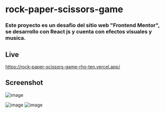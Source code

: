 # rock-paper-scissors-game
###  Este proyecto es un desafio del sitio web "Frontend Mentor", se desarrollo con React js y cuenta con efectos visuales y musica.

## Live
https://rock-paper-scissors-game-rho-ten.vercel.app/

## Screenshot
![image](https://github.com/gabrielveliz/rock-paper-scissors-game/assets/24717811/04d50171-83e9-4f5d-9070-d1cf5d05311b)

![image](https://github.com/gabrielveliz/rock-paper-scissors-game/assets/24717811/cde6f669-4b62-413b-a153-280dac5ca96f)
![image](https://github.com/gabrielveliz/rock-paper-scissors-game/assets/24717811/07cf4af7-a740-4999-bf0c-c464402f2f46)
